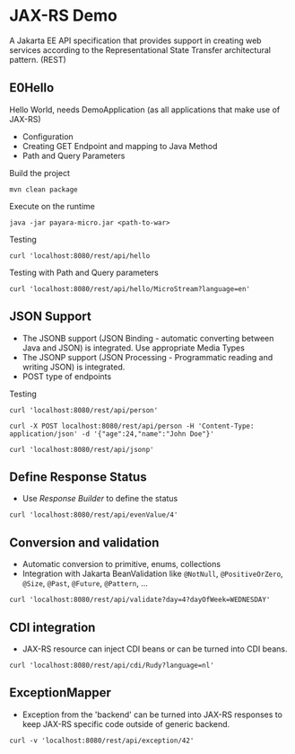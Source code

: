 # JAX-RS Demo

A Jakarta EE API specification that provides support in creating web services according to the Representational State Transfer architectural pattern. (REST)

## E0Hello

Hello World, needs DemoApplication (as all applications that make use of JAX-RS)

- Configuration
- Creating GET Endpoint and mapping to Java Method
- Path and Query Parameters

Build the project

```Shell
mvn clean package
```

Execute on the runtime

```Shell
java -jar payara-micro.jar <path-to-war>
```

Testing 

```Shell
curl 'localhost:8080/rest/api/hello
```

Testing with Path and Query parameters

```Shell
curl 'localhost:8080/rest/api/hello/MicroStream?language=en'
```

## JSON Support

- The JSONB support (JSON Binding - automatic converting between Java and JSON) is integrated. Use appropriate Media Types
- The JSONP support (JSON Processing - Programmatic reading and writing JSON) is integrated.
- POST type of endpoints
 
Testing

```Shell
curl 'localhost:8080/rest/api/person'

curl -X POST localhost:8080/rest/api/person -H 'Content-Type: application/json' -d '{"age":24,"name":"John Doe"}'  

curl 'localhost:8080/rest/api/jsonp'
```

## Define Response Status

- Use _Response Builder_ to define the status

```Shell
curl 'localhost:8080/rest/api/evenValue/4'
```

## Conversion and validation

- Automatic conversion to primitive, enums, collections
- Integration with Jakarta BeanValidation like `@NotNull`, `@PositiveOrZero`, `@Size`, `@Past`, `@Future`, `@Pattern`, ... 

```Shell
curl 'localhost:8080/rest/api/validate?day=4?dayOfWeek=WEDNESDAY'
```

## CDI integration

- JAX-RS resource can inject CDI beans or can be turned into CDI beans.


```Shell
curl 'localhost:8080/rest/api/cdi/Rudy?language=nl'
```

## ExceptionMapper

- Exception from the 'backend' can be turned into JAX-RS responses to keep JAX-RS specific code outside of generic backend.

```Shell
curl -v 'localhost:8080/rest/api/exception/42'
```
